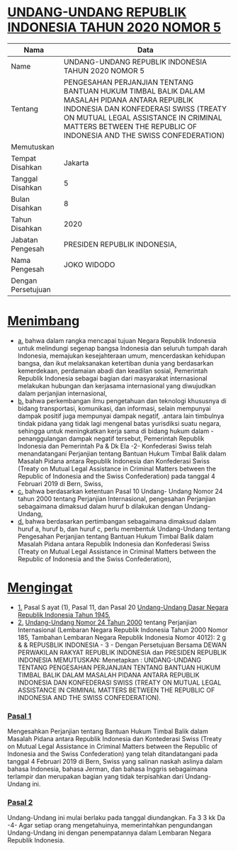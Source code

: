 # [UNDANG-UNDANG REPUBLIK INDONESIA TAHUN 2020 NOMOR 5](http://example.org/legal/peraturan/uu/2020/5)

| Nama | Data |
| ------ | ----- |
|Name|UNDANG-UNDANG REPUBLIK INDONESIA TAHUN 2020 NOMOR 5|
|Tentang| PENGESAHAN PERJANJIAN TENTANG BANTUAN HUKUM TIMBAL BALIK DALAM MASALAH PIDANA ANTARA REPUBLIK INDONESIA DAN KONFEDERASI SWISS (TREATY ON MUTUAL LEGAL ASSISTANCE IN CRIMINAL MATTERS BETWEEN THE REPUBLIC OF INDONESIA AND THE SWISS CONFEDERATION)|
|Memutuskan||
|Tempat Disahkan|Jakarta|
|Tanggal Disahkan|5|
|Bulan Disahkan|8|
|Tahun Disahkan|2020|
|Jabatan Pengesah|PRESIDEN REPUBLIK INDONESIA,|
|Nama Pengesah|JOKO WIDODO|
|Dengan Persetujuan||
# [Menimbang](http://example.org/legal/peraturan/uu/2020/5/menimbang)

* [a.](http://example.org/legal/peraturan/uu/2020/5/menimbang/huruf/a) bahwa dalam rangka mencapai tujuan Negara Republik Indonesia untuk melindungi segenap bangsa Indonesia dan seluruh tumpah darah Indonesia, memajukan kesejahteraan umum, mencerdaskan kehidupan bangsa, dan ikut melaksanakan ketertiban dunia yang berdasarkan kemerdekaan, perdamaian abadi dan keadilan sosial, Pemerintah Republik Indonesia sebagai bagian dari masyarakat internasional melakukan hubungan dan kerjasama internasional yang diwujudkan dalam perjanjian internasional,
* [b.](http://example.org/legal/peraturan/uu/2020/5/menimbang/huruf/b) bahwa perkembangan ilmu pengetahuan dan teknologi khususnya di bidang transportasi, komunikasi, dan informasi, selain mempunyai dampak positif juga mempunyai dampak negatif, .antara lain timbulnya tindak pidana yang tidak lagi mengenal batas yurisdiksi suatu negara, sehingga untuk meningkatkan kerja sama di bidang hukum dalam - penanggulangan dampak negatif tersebut, Pemerintah Republik Indonesia dan Pemerintah Pa & Dk Ela -2- Konfederasi Swiss telah menandatangani Perjanjian tentang Bantuan Hukum Timbal Balik dalam Masalah Pidana antara Republik Indonesia dan Konfederasi Swiss (Treaty on Mutual Legal Assistance in Criminal Matters between the Republic of Indonesia and the Swiss Confederation) pada tanggal 4 Februari 2019 di Bern, Swiss,
* [c.](http://example.org/legal/peraturan/uu/2020/5/menimbang/huruf/c) bahwa berdasarkan ketentuan Pasal 10 Undang- Undang Nomor 24 tahun 2000 tentang Perjanjian Internasional, pengesahan Perjanjian sebagaimana dimaksud dalam huruf b dilakukan dengan Undang- Undang,
* [d.](http://example.org/legal/peraturan/uu/2020/5/menimbang/huruf/d) bahwa berdasarkan pertimbangan sebagaimana dimaksud dalam huruf a, huruf b, dan huruf c, perlu membentuk Undang-Undang tentang Pengesahan Perjanjian tentang Bantuan Hukum Timbal Balik dalam Masalah Pidana antara Republik Indonesia dan Konfederasi Swiss (Treaty on Mutual Legal Assistance in Criminal Matters between the Republic of Indonesia and the Swiss Confederation),
# [Mengingat](http://example.org/legal/peraturan/uu/2020/5/mengingat)

* [1.](http://example.org/legal/peraturan/uu/2020/5/mengingat/huruf/0001) Pasal S ayat (1), Pasal 11, dan Pasal 20 [Undang-Undang Dasar Negara Republik Indonesia Tahun 1945](http://example.org/legal/peraturan/uu),
* [2.](http://example.org/legal/peraturan/uu/2020/5/mengingat/huruf/0002) [Undang-Undang Nomor 24 Tahun 2000](http://example.org/legal/peraturan/uu/2000/24) tentang Perjanjian Internasional (Lembaran Negara Republik Indonesia Tahun 2000 Nomor 185, Tambahan Lembaran Negara Republik Indonesia Nomor 4012): 2 g & & REPUSBLIK INDONESIA - 3 - Dengan Persetujuan Bersama DEWAN PERWAKILAN RAKYAT REPUBLIK INDONESIA dan PRESIDEN REPUBLIK INDONESIA MEMUTUSKAN: Menetapkan : UNDANG-UNDANG TENTANG PENGESAHAN PERJANJIAN TENTANG BANTUAN HUKUM TIMBAL BALIK DALAM MASALAH PIDANA ANTARA REPUBLIK INDONESIA DAN KONFEDERASI SWISS (TREATY ON MUTUAL LEGAL ASSISTANCE IN CRIMINAL MATTERS BETWEEN THE REPUBLIC OF INDONESIA AND THE SWISS CONFEDERATION).

### [Pasal 1](http://example.org/legal/peraturan/uu/2020/5/pasal/0001)
Mengesahkan Perjanjian tentang Bantuan Hukum Timbal Balik dalam Masalah Pidana antara Republik Indonesia dan Kontederasi Swiss (Treaty on Mutual Legal Assistance in Criminal Matters between the Republic of Indonesia and the Swiss Confederation) yang telah ditandatangani pada tanggal 4 Februari 2019 di Bern, Swiss yang salinan naskah aslinya dalam bahasa Indonesia, bahasa Jerman, dan bahasa Inggris sebagaimana terlampir dan merupakan bagian yang tidak terpisahkan dari Undang-Undang ini.


### [Pasal 2](http://example.org/legal/peraturan/uu/2020/5/pasal/0002)
Undang-Undang ini mulai berlaku pada tanggal diundangkan. Fa 3 3 kk Da -4- Agar setiap orang mengetahuinya, memerintahkan pengundangan Undang-Undang ini dengan penempatannya dalam Lembaran Negara Republik Indonesia.
